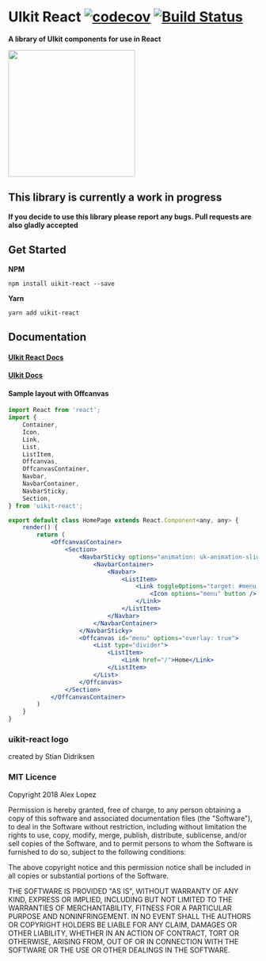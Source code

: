 # UIkit React [![codecov](https://codecov.io/gh/vacarsu/uikit-react/branch/master/graph/badge.svg)](https://codecov.io/gh/vacarsu/uikit-react) [![Build Status](https://travis-ci.org/vacarsu/uikit-react.svg?branch=master)](https://travis-ci.org/vacarsu/uikit-react)
**A library of UIkit components for use in React** 

<img src="/images/uikit-react.svg" width="256"/>

## This library is currently a work in progress
**If you decide to use this library please report any bugs. Pull requests are also gladly accepted**

## Get Started
**NPM**
```
npm install uikit-react --save
```
**Yarn**
```
yarn add uikit-react
```

## Documentation
#### [UIkit React Docs](https://vacarsu.github.io/uikit-react)
#### [UIkit Docs](https://getuikit.com/docs/introduction)

#### Sample layout with Offcanvas
```jsx
import React from 'react';
import { 
    Container,
    Icon,
    Link,
    List,
    ListItem,
    Offcanvas,
    OffcanvasContainer,
    Navbar,
    NavbarContainer,
    NavbarSticky,
    Section,
} from 'uikit-react';

export default class HomePage extends React.Component<any, any> {
    render() {
        return (
            <OffcanvasContainer>
                <Section>
                    <NavbarSticky options="animation: uk-animation-slide-top; cls-inactive: uk-navbar-transparent uk-light; top: 556;">
                        <NavbarContainer>
                            <Navbar>
                                <ListItem>
                                    <Link toggleOptions="target: #menu;" href="#">
                                        <Icon options="menu" button />
                                    </Link>
                                </ListItem>
                            </Navbar>
                        </NavbarContainer>
                    </NavbarSticky>
                    <Offcanvas id="menu" options="overlay: true">
                        <List type="divider">
                            <ListItem>
                                <Link href="/">Home</Link>
                            </ListItem>
                        </List>
                    </Offcanvas>
                </Section>
            </OffcanvasContainer>
        )
    }
}
```


### uikit-react logo
created by Stian Didriksen

### MIT Licence
Copyright 2018 Alex Lopez

Permission is hereby granted, free of charge, to any person obtaining a copy of this software and associated documentation files (the "Software"), to deal in the Software without restriction, including without limitation the rights to use, copy, modify, merge, publish, distribute, sublicense, and/or sell copies of the Software, and to permit persons to whom the Software is furnished to do so, subject to the following conditions:

The above copyright notice and this permission notice shall be included in all copies or substantial portions of the Software.

THE SOFTWARE IS PROVIDED "AS IS", WITHOUT WARRANTY OF ANY KIND, EXPRESS OR IMPLIED, INCLUDING BUT NOT LIMITED TO THE WARRANTIES OF MERCHANTABILITY, FITNESS FOR A PARTICULAR PURPOSE AND NONINFRINGEMENT. IN NO EVENT SHALL THE AUTHORS OR COPYRIGHT HOLDERS BE LIABLE FOR ANY CLAIM, DAMAGES OR OTHER LIABILITY, WHETHER IN AN ACTION OF CONTRACT, TORT OR OTHERWISE, ARISING FROM, OUT OF OR IN CONNECTION WITH THE SOFTWARE OR THE USE OR OTHER DEALINGS IN THE SOFTWARE.
